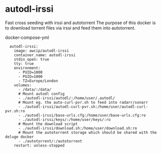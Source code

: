 # autodl-irssi
Fast cross seeding with irssi and autotorrent
The purpose of this docker is to download torrent files via irssi and feed them into autotorrent.

docker-compose-yml
```
  autodl-irssi:
    image: awcip/autodl-irssi
    container_name: autodl-irssi
    stdin_open: true
    tty: true
    environment:
      - PUID=1000
      - PGID=1000
      - TZ=Europe/London
    volumes:
      - /data/:/data/
      # Mount autodl config
      - ./autodl-irssi/autodl/:/home/user/.autodl/
      # Mount eg. the auto-curl-pvr.sh to feed into radarr/sonarr
      - ./autodl-irssi/autodl-curl-pvr.sh:/home/user/autodl-curl-pvr.sh:ro
      - ./autodl-irssi/base-urls.cfg:/home/user/base-urls.cfg:ro
      - ./autodl-irssi/keys/:/home/user/keys/:ro
      # Mount the download script
      - ./autodl-irssi/download.sh:/home/user/download.sh:ro
      # Mount the autotorrent storage which should be shared with the deluge docker
      - ./autotorrent/:/autotorrent
    restart: unless-stopped
```

